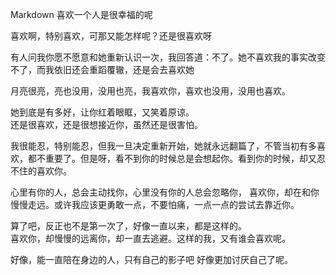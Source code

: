 

Markdown
喜欢一个人是很幸福的呢

喜欢啊，特别喜欢，可那又能怎样呢？还是很喜欢呀

有人问我你愿不愿意和她重新认识一次，我回答道：不了。她不喜欢我的事实改变不了，而我依旧还会重蹈覆辙，还是会去喜欢她

月亮很亮，亮也没用，没用也亮，我喜欢你，喜欢也没用，没用也喜欢。

 她到底是有多好，让你红着眼眶，又笑着原谅。   
 还是很喜欢，还是很想接近你，虽然还是很害怕。

我很能忍，特别能忍，但我一旦决定重新开始，她就永远翻篇了，不管当初有多喜欢，都不重要了。但是呀，看不到你的时候总是会想起你。看到你的时候，却又忍不住的喜欢你。

心里有你的人，总会主动找你，心里没有你的人总会忽略你，
喜欢你，却在和你慢慢走远。或许我应该更勇敢一点，不要怕痛，一点一点的尝试去靠近你。

算了吧，反正也不是第一次了，好像一直以来，都是这样的。   
喜欢你，却慢慢的远离你，却一直去逃避。这样的我，又有谁会喜欢呢。

好像，能一直陪在身边的人，只有自己的影子吧
好像更加讨厌自己了呢。
